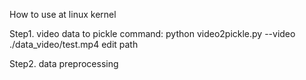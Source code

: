 How to use at linux kernel

Step1. video data to pickle
command: python video2pickle.py --video ./data_video/test.mp4
edit path

Step2. data preprocessing
